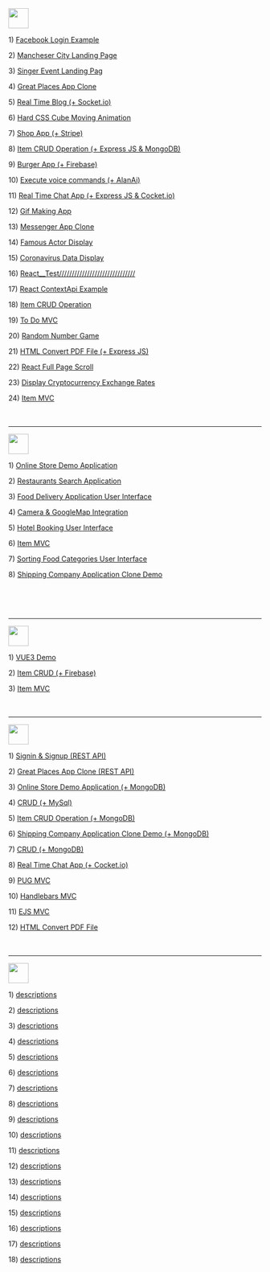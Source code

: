 <img height="40px" src="https://img.shields.io/badge/React-20232A?style=for-the-badge&logo=react&logoColor=61DAFB" />
<p> 1) <a href="https://github.com/Mishka-Sakhelashvili/React__FacebookLogin">Facebook Login Example</a> 
<p> 2) <a href="https://github.com/Mishka-Sakhelashvili/React__Manchester">Mancheser City Landing Page</a>
<p> 3) <a href="https://github.com/Mishka-Sakhelashvili/React__Dimash__LandingPage">Singer Event Landing Pag</a>
<p> 4) <a href="https://github.com/Mishka-Sakhelashvili/REACT__PlacesApp">Great Places App Clone</a>
<p> 5) <a href="https://github.com/Mishka-Sakhelashvili/React__Blog">Real Time Blog (+ Socket.io)</a>
<p> 6) <a href="https://github.com/Mishka-Sakhelashvili/React__AmazingCubeNavigation">Hard CSS Cube Moving Animation</a>
<p> 7) <a href="https://github.com/Mishka-Sakhelashvili/React__Commerce.js">Shop App (+ Stripe)</a>
<p> 8) <a href="https://github.com/Mishka-Sakhelashvili/MongoDb__Express__React__Node__CrudOperation">Item CRUD Operation (+ Express JS & MongoDB)</a>
<p> 9) <a href="https://github.com/Mishka-Sakhelashvili/React__FrontToBack">Burger App (+ Firebase) </a>
<p> 10) <a href="https://github.com/Mishka-Sakhelashvili/React__VoiceMan">Execute voice commands (+ AlanAi)</a>
<p> 11) <a href="https://github.com/Mishka-Sakhelashvili/React__Express__Socket.io__ChatApp">Real Time Chat App (+ Express JS & Cocket.io)</a>
<p> 12) <a href="https://github.com/Mishka-Sakhelashvili/React__Gif">Gif Making App</a>
<p> 13) <a href="https://github.com/Mishka-Sakhelashvili/React__ChatDemo">Messenger App Clone</a>
<p> 14) <a href="https://github.com/Mishka-Sakhelashvili/React__Actor">Famous Actor Display</a>
<p> 15) <a href="https://github.com/Mishka-Sakhelashvili/React__Covd19">Coronavirus Data Display</a>
<p> 16) <a href="https://github.com/Mishka-Sakhelashvili/React__Test">React__Test//////////////////////////////</a>
<p> 17) <a href="https://github.com/Mishka-Sakhelashvili/React__Context">React ContextApi Example</a>
<p> 18) <a href="https://github.com/Mishka-Sakhelashvili/React__PostManagment">Item CRUD Operation</a>
<p> 19) <a href="https://github.com/Mishka-Sakhelashvili/React__ToDo">To Do MVC</a>
<p> 20) <a href="https://github.com/Mishka-Sakhelashvili/React__GameApp">Random Number Game</a>
<p> 21) <a href="https://github.com/Mishka-Sakhelashvili/React__Express__PDFGenerator">HTML Convert PDF File (+ Express JS)</a>
<p> 22) <a href="https://github.com/Mishka-Sakhelashvili/React__AnimationSlider">React Full Page Scroll</a>
<p> 23) <a href="https://github.com/Mishka-Sakhelashvili/React__Crypto">Display Cryptocurrency Exchange Rates</a>
<p> 24) <a href="https://github.com/Mishka-Sakhelashvili/React__MVC"> Item MVC </a>


<br />
<br />
<br />
<hr />



<img height="40px" src="https://img.shields.io/badge/React_Native-20232A?style=for-the-badge&logo=react&logoColor=61DAFB" />
<p> 1) <a href="https://github.com/Mishka-Sakhelashvili/RN__SalesAppDemo">  Online Store  Demo Application</a> </p>
<p> 2) <a href="https://github.com/Mishka-Sakhelashvili/RN__RestaurantSearch">Restaurants Search Application</a></p>
<p> 3) <a href="https://github.com/Mishka-Sakhelashvili/RN__RecipeApp">Food Delivery Application User Interface</a></p>
<p> 4) <a href="https://github.com/Mishka-Sakhelashvili/RN__Camera">Camera & GoogleMap Integration</a></p>
<p> 5) <a href="https://github.com/Mishka-Sakhelashvili/RN__Booking__UI">Hotel Booking User Interface</a></p>
<p> 6) <a href="https://github.com/Mishka-Sakhelashvili/RN__AppHouses">Item MVC</a></p>
<p> 7) <a href="https://github.com/Mishka-Sakhelashvili/RN__Delivery__UI">Sorting Food Categories User Interface</a></p>
<p> 8) <a href="https://github.com/Mishka-Sakhelashvili/RN__Express__MongoDB__CargonApp">Shipping Company Application Clone  Demo</a></p>










<br />
<br />
<br />
<hr />


<img height="40px" src="https://img.shields.io/badge/Vue.js-35495E?style=for-the-badge&logo=vue.js&logoColor=4FC08D" />
<p> 1) <a href="https://github.com/Mishka-Sakhelashvili/VUE3__DemoApp">VUE3 Demo </a> 
<p> 2) <a href="https://github.com/Mishka-Sakhelashvili/Vue__Manager"> Item CRUD (+ Firebase) </a> 
<p> 3) <a href="https://github.com/Mishka-Sakhelashvili/VUE__MVC">Item MVC</a> 

<br />
<br />
<br />
<hr />


<img height="40px" src="https://img.shields.io/badge/Node.js-43853D?style=for-the-badge&logo=node.js&logoColor=white" />
<p> 1) <a href="https://github.com/Mishka-Sakhelashvili/EXPRESS__AuthRestApi">Signin & Signup (REST API)</a> 
<p> 2) <a href="https://github.com/Mishka-Sakhelashvili/EXPRESS__RESTAPI__PlacesApp">Great Places App Clone (REST API) </a> 
<p> 3) <a href="https://github.com/Mishka-Sakhelashvili/Node__Mongo__ShopApp"> Online Store  Demo Application (+ MongoDB)</a> 
<p> 4) <a href="https://github.com/Mishka-Sakhelashvili/Express__Sequelize__CRUD">CRUD (+ MySql) </a> 
<p> 5) <a href="https://github.com/Mishka-Sakhelashvili/Express__REST"> Item CRUD Operation (+ MongoDB)</a> 
<p> 6) <a href="https://github.com/Mishka-Sakhelashvili/RN__Express__MongoDB__CargonApp"> Shipping Company Application Clone  Demo (+ MongoDB) </a> 
<p> 7) <a href="https://github.com/Mishka-Sakhelashvili/MongoDb__Express__React__Node__CrudOperation">CRUD (+ MongoDB)</a> 
<p> 8) <a href="https://github.com/Mishka-Sakhelashvili/React__Express__Socket.io__ChatApp">Real Time Chat App (+ Cocket.io)</a> 
<p> 9) <a href="https://github.com/Mishka-Sakhelashvili/Express__Pug">PUG MVC</a> 
<p> 10) <a href="https://github.com/Mishka-Sakhelashvili/Express__Handlebars">Handlebars MVC</a> 
<p> 11) <a href="https://github.com/Mishka-Sakhelashvili/Express__Ejs">EJS MVC</a> 
<p> 12) <a href="https://github.com/Mishka-Sakhelashvili/React__Express__PDFGenerator">HTML Convert PDF File</a> 

<br />
<br />
<br />
<hr />


<img height="40px" src="https://img.shields.io/badge/JavaScript-F7DF1E?style=for-the-badge&logo=javascript&logoColor=black" />
<p> 1) <a href="https://github.com/Mishka-Sakhelashvili/JS__Quiz">  descriptions   </a> 
<p> 2) <a href="https://github.com/Mishka-Sakhelashvili/JQuery__FullPageScroll">  descriptions   </a>
<p> 3) <a href="https://github.com/Mishka-Sakhelashvili/JS__ConstructionCompanyWhite">  descriptions   </a>
<p> 4) <a href="https://github.com/Mishka-Sakhelashvili/JQuery__AnimatedSlider">  descriptions   </a>
<p> 5) <a href="https://github.com/Mishka-Sakhelashvili/JS__Function">  descriptions   </a>
<p> 6) <a href="https://github.com/Mishka-Sakhelashvili/JS__LocalStorage">  descriptions   </a>
<p> 7) <a href="https://github.com/Mishka-Sakhelashvili/JS__Todo">  descriptions   </a>
<p> 8) <a href="https://github.com/Mishka-Sakhelashvili/JS__AlanAi">  descriptions   </a>
<p> 9) <a href="https://github.com/Mishka-Sakhelashvili/JS__Wallet">  descriptions   </a>
<p> 10) <a href="https://github.com/Mishka-Sakhelashvili/MarkUp__Freedom">  descriptions   </a>
<p> 11) <a href="https://github.com/Mishka-Sakhelashvili/MarkUp__Hotel">  descriptions   </a>
<p> 12) <a href="https://github.com/Mishka-Sakhelashvili/MarkUp__Natours">  descriptions   </a>
<p> 13) <a href="https://github.com/Mishka-Sakhelashvili/JS__FormValidator">  descriptions   </a>
<p> 14) <a href="https://github.com/Mishka-Sakhelashvili/JS__CountDown">  descriptions   </a>
<p> 15) <a href="https://github.com/Mishka-Sakhelashvili/JS__Count">  descriptions   </a>
<p> 16) <a href="https://github.com/Mishka-Sakhelashvili/JS__InfiniteScroll">  descriptions   </a>
<p> 17) <a href="https://github.com/Mishka-Sakhelashvili/JS__Count">  descriptions   </a>
<p> 18) <a href="https://github.com/Mishka-Sakhelashvili/RN__Express__MongoDB__CargonApp">  descriptions   </a>


